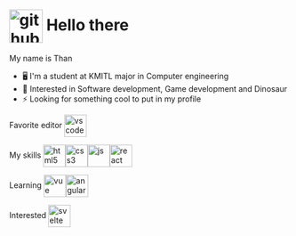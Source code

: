 # <img alt="github" src="https://media.giphy.com/media/KzJkzjggfGN5Py6nkT/giphy.gif" height="60" align="center"> Hello there

My name is Than
- 🖥 I'm a student at KMITL major in Computer engineering
- 🦕 Interested in Software development, Game development and Dinosaur
- ⚡ Looking for something cool to put in my profile

Favorite editor <img alt="vscode" src="https://media.giphy.com/media/IdyAQJVN2kVPNUrojM/giphy.gif" height="40" align="center">  

My skills <img alt="html5" src="https://media.giphy.com/media/XAxylRMCdpbEWUAvr8/giphy.gif" height="40" align="center"><img alt="css3" src="https://media.giphy.com/media/fsEaZldNC8A1PJ3mwp/giphy.gif" height="40" align="center"><img alt="js" src="https://media.giphy.com/media/ln7z2eWriiQAllfVcn/giphy.gif" height="40" align="center"><img alt="react" src="https://media.giphy.com/media/eNAsjO55tPbgaor7ma/giphy.gif" height="40" align="center">

Learning <img alt="vue" src="https://media.giphy.com/media/VgGthkhUvGgOit7Y9i/giphy.gif" height="40" align="center"><img alt="angular" src="https://media.giphy.com/media/XEDIHHp3i8bVoEdxd7/giphy.gif" height="40" align="center">  

Interested <img alt="svelte" src="https://media.giphy.com/media/Y1q8LF4Fc6DoQYC3fi/giphy.gif" height="40" align="center">
<p align="center">
  
  
  
  
  

  
  
</p>
